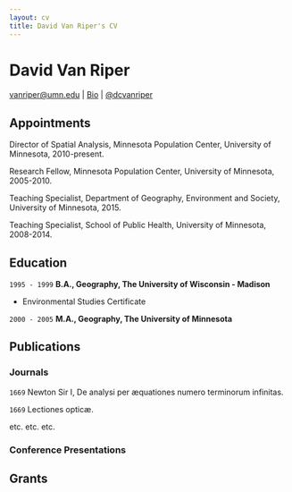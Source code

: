```yaml
---
layout: cv
title: David Van Riper's CV
---
```

# David Van Riper

<div id="webaddress">
<a href="vanriper@umn.edu">vanriper@umn.edu</a>
| <a href="https://pop.umn.edu/staff/dave-van-riper">Bio</a>
| <a href="https://twitter.com/dcvanriper">@dcvanriper</a> 
</div>


## Appointments

Director of Spatial Analysis, Minnesota Population Center, University of Minnesota, 2010-present.

Research Fellow, Minnesota Population Center, University of Minnesota, 2005-2010.

Teaching Specialist, Department of Geography, Environment and Society, University of Minnesota, 2015.

Teaching Specialist, School of Public Health, University of Minnesota, 2008-2014.

## Education

`1995 - 1999`
__B.A., Geography, The University of Wisconsin - Madison__

- Environmental Studies Certificate

`2000 - 2005`
__M.A., Geography, The University of Minnesota__


## Publications

<!-- A list is also available [online](https://scholar.google.com/citations?user=-RlIzb0AAAAJ&hl=en) -->

### Journals

`1669`
Newton Sir I, De analysi per æquationes numero terminorum infinitas. 

`1669`
Lectiones opticæ.

etc. etc. etc.

### Conference Presentations

## Grants

<!-- ### Footer

Last updated: September 2018 -->


